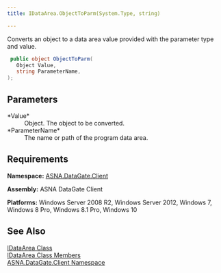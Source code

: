 ```yaml
---
title: IDataArea.ObjectToParm(System.Type, string)

---
```


Converts an object to a data area value provided with the parameter type and value.

```cs
 public object ObjectToParm(
   Object Value,
   string ParameterName,
);
```

## Parameters

<dl>
        <dt>
 *Value* 
        </dt>
        <dd>Object.  The object to be converted. </dd>
        <dt>
 *ParameterName* 
        </dt>
        <dd>		The name or path of the program data area.</dd>
</dl>

## Requirements

**Namespace:** [ASNA.DataGate.Client](datagate-client-namespace.html) 

**Assembly:** ASNA DataGate Client

**Platforms:** Windows Server 2008 R2, Windows Server 2012, Windows 7, Windows 8 Pro, Windows 8.1 Pro, Windows 10
## See Also


[IDataArea Class](idataarea-class.html)
      <br />
[IDataArea Class Members](dcsIDataAreaMembers.html)
      <br />
[ASNA.DataGate.Client Namespace](datagate-client-namespace.html)

